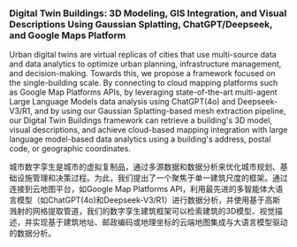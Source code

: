 ### Digital Twin Buildings: 3D Modeling, GIS Integration, and Visual Descriptions Using Gaussian Splatting, ChatGPT/Deepseek, and Google Maps Platform

Urban digital twins are virtual replicas of cities that use multi-source data and data analytics to optimize urban planning, infrastructure management, and decision-making. Towards this, we propose a framework focused on the single-building scale. By connecting to cloud mapping platforms such as Google Map Platforms APIs, by leveraging state-of-the-art multi-agent Large Language Models data analysis using ChatGPT(4o) and Deepseek-V3/R1, and by using our Gaussian Splatting-based mesh extraction pipeline, our Digital Twin Buildings framework can retrieve a building's 3D model, visual descriptions, and achieve cloud-based mapping integration with large language model-based data analytics using a building's address, postal code, or geographic coordinates.

城市数字孪生是城市的虚拟复制品，通过多源数据和数据分析来优化城市规划、基础设施管理和决策过程。为此，我们提出了一个聚焦于单一建筑尺度的框架。通过连接到云地图平台，如Google Map Platforms API，利用最先进的多智能体大语言模型（如ChatGPT(4o)和Deepseek-V3/R1）进行数据分析，并使用基于高斯溅射的网格提取管道，我们的数字孪生建筑框架可以检索建筑的3D模型、视觉描述，并实现基于建筑地址、邮政编码或地理坐标的云端地图集成与大语言模型驱动的数据分析。
